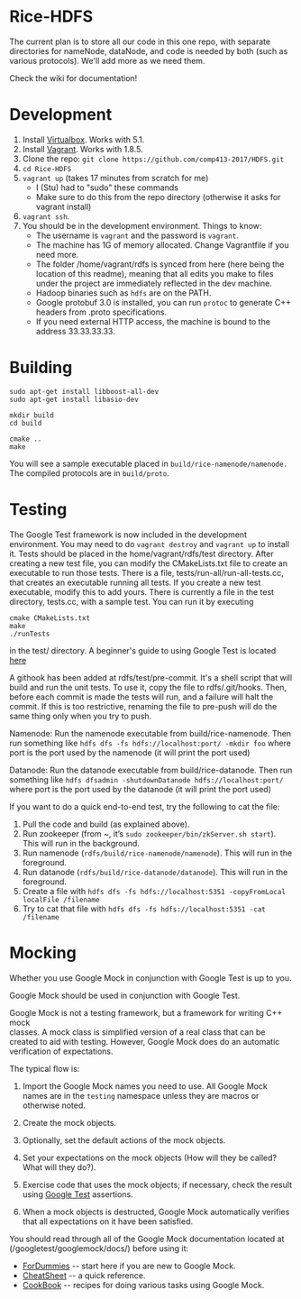 # Rice-HDFS

The current plan is to store all our code in this one repo, with separate directories for nameNode, dataNode, and code is needed by both (such as various protocols). We'll add more as we need them.


Check the wiki for documentation!

# Development
1. Install [Virtualbox](https://www.virtualbox.org/). Works with 5.1.
2. Install [Vagrant](https://vagrantup.com/). Works with 1.8.5.
3. Clone the repo: `git clone https://github.com/comp413-2017/HDFS.git`
4. `cd Rice-HDFS`
5. `vagrant up` (takes 17 minutes from scratch for me)
   - I (Stu) had to "sudo" these commands
   - Make sure to do this from the repo directory (otherwise it asks for vagrant install)
6. `vagrant ssh`.
7. You should be in the development environment. Things to know:
   - The username is `vagrant` and the password is `vagrant`.
   - The machine has 1G of memory allocated. Change Vagrantfile if you need
     more.
   - The folder /home/vagrant/rdfs is synced from here (here being the location
     of this readme), meaning that all edits you make to files under the
     project are immediately reflected in the dev machine.
   - Hadoop binaries such as `hdfs` are on the PATH.
   - Google protobuf 3.0 is installed, you can run `protoc` to generate C++
     headers from .proto specifications.
   - If you need external HTTP access, the machine is bound to the address
     33.33.33.33.

# Building
```
sudo apt-get install libboost-all-dev
sudo apt-get install libasio-dev 

mkdir build
cd build

cmake ..
make
```
You will see a sample executable placed in `build/rice-namenode/namenode.` The
compiled protocols are in `build/proto`.

# Testing

The Google Test framework is now included in the development environment. You may need to do `vagrant destroy` and `vagrant up` to install it.
Tests should be placed in the home/vagrant/rdfs/test directory.
After creating a new test file, you can modify the CMakeLists.txt file to create an executable
to run those tests.
There is a file, tests/run-all/run-all-tests.cc, that creates an executable running all tests.
If you create a new test executable, modify this to add yours.
There is currently a file in the test directory, tests.cc, with a sample test. You can run it by
executing
```
cmake CMakeLists.txt
make
./runTests
```
in the test/ directory.
A beginner's guide to using Google Test is located [here](https://github.com/google/googletest/blob/master/googletest/docs/Primer.md)

A githook has been added at rdfs/test/pre-commit.  It's a shell script that will build and run 
the unit tests.  To use it, copy the file to rdfs/.git/hooks.  Then, before each commit is made
the tests will run, and a failure will halt the commit.  If this is too restrictive, renaming
the file to pre-push will do the same thing only when you try to push.

Namenode:
Run the namenode executable from build/rice-namenode. 
Then run something like `hdfs dfs -fs hdfs://localhost:port/ -mkdir foo`
where port is the port used by the namenode (it will print the port used)

Datanode:
Run the datanode executable from build/rice-datanode. 
Then run something like `hdfs dfsadmin -shutdownDatanode hdfs://localhost:port/`
where port is the port used by the datanode (it will print the port used)

If you want to do a quick end-to-end test, try the following to cat the file:

1. Pull the code and build (as explained above).
2. Run zookeeper (from ~, it’s `sudo zookeeper/bin/zkServer.sh start`). This will run in the background.
3. Run namenode (`rdfs/build/rice-namenode/namenode`). This will run in the foreground.
4. Run datanode (`rdfs/build/rice-datanode/datanode`). This will run in the foreground.
5. Create a file with `hdfs dfs -fs hdfs://localhost:5351 -copyFromLocal localFile /filename`
6. Try to cat that file with `hdfs dfs -fs hdfs://localhost:5351 -cat /filename`

# Mocking

Whether you use Google Mock in conjunction with Google Test is up to you.

Google Mock should be used in conjunction with Google Test.

Google Mock is not a testing framework, but a framework for writing C++ mock   
classes. A mock class is simplified version of a real class that can be 
created to aid with testing. However, Google Mock does  do an automatic
verification of expectations.      

The typical flow is:
1. Import the Google Mock names you need to use. All Google Mock names are
in the `testing` namespace unless they are macros or otherwise noted.

2. Create the mock objects.

3. Optionally, set the default actions of the mock objects.

4. Set your expectations on the mock objects (How will they be called? What
will they do?).

5. Exercise code that uses the mock objects; if necessary, check the result
using [Google Test](../../googletest/) assertions.

6. When a mock objects is destructed, Google Mock automatically verifies
that all expectations on it have been satisfied.

You should read through all of the Google Mock documentation located 
at (/googletest/googlemock/docs/) before using it:
   - [ForDummies](ForDummies.md) -- start here if you are new to Google Mock.
   - [CheatSheet](CheatSheet.md) -- a quick reference.
   - [CookBook](CookBook.md) -- recipes for doing various tasks using Google 
     Mock.

